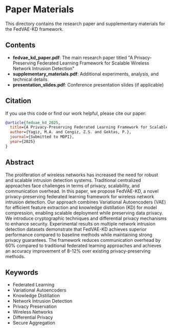 # Paper Materials

This directory contains the research paper and supplementary materials for the FedVAE-KD framework.

## Contents

- **fedvae_kd_paper.pdf**: The main research paper titled "A Privacy-Preserving Federated Learning Framework for Scalable Wireless Network Intrusion Detection"
- **supplementary_materials.pdf**: Additional experiments, analysis, and technical details
- **presentation_slides.pdf**: Conference presentation slides (if applicable)

## Citation

If you use this code or find our work helpful, please cite our paper:

```bibtex
@article{fedvae_kd_2025,
  title={A Privacy-Preserving Federated Learning Framework for Scalable Wireless Network Intrusion Detection},
  author={Yagiz, M.A. and Cengiz, Z.S. and Goktas, P.},
  journal={Submitted to MDPI},
  year={2025}
}
```

## Abstract

The proliferation of wireless networks has increased the need for robust and scalable intrusion detection systems. Traditional centralized approaches face challenges in terms of privacy, scalability, and communication overhead. In this paper, we propose FedVAE-KD, a novel privacy-preserving federated learning framework for wireless network intrusion detection. Our approach combines Variational Autoencoders (VAE) for efficient feature extraction and knowledge distillation (KD) for model compression, enabling scalable deployment while preserving data privacy. We introduce cryptographic techniques and differential privacy mechanisms to enhance security. Experimental results on multiple network intrusion detection datasets demonstrate that FedVAE-KD achieves superior performance compared to baseline methods while maintaining strong privacy guarantees. The framework reduces communication overhead by 60% compared to traditional federated learning approaches and achieves an accuracy improvement of 8-12% over existing privacy-preserving methods.

## Keywords

- Federated Learning
- Variational Autoencoders
- Knowledge Distillation
- Network Intrusion Detection
- Privacy Preservation
- Wireless Networks
- Differential Privacy
- Secure Aggregation